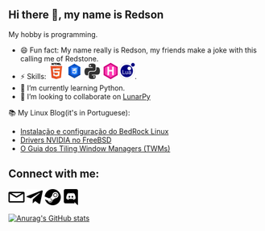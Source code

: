 Hi there 👋, my name is Redson
---

My hobby is programming.

- 😄 Fun fact: My name really is Redson, my friends make a joke with this calling me of Redstone.
- ⚡ Skills: ![Html](images/HTML5-Logo-32.png) ![CSS](images/CSS-3-32.png) ![Python](images/python.png) [![GoHugo](images/gohugo.io.png)](gohugo.io/)![Lua](images/lua.png).
- 🌱 I’m currently learning Python.
- 👯 I’m looking to collaborate on [LunarPy](https://github.com/LunarPyOrg)

📚 My Linux Blog(it's in Portuguese):
<!-- Ignore the medium-story comment, it's just for integration of the RSS Feed -->
<!-- MEDIUM-STORY-LIST:START -->
- [Instalação e configuração do BedRock Linux](https://www.cafecomterminal.cf/posts/instalacao_e_config_bedrock_linux/)
- [Drivers NVIDIA no FreeBSD](https://www.cafecomterminal.cf/posts/drivers-nvidia-freebsd/)
- [O Guia dos Tiling Window Managers (TWMs)](https://www.cafecomterminal.cf/posts/guia-dos-twms/)
<!-- MEDIUM-STORY-LIST:END -->


Connect with me:
---
[<img src="images/envelope.svg" width="32">](mailto:redsonbr81@protonmail.com)  [<img src="images/telegram-original.svg" width="32">](https://t.me/RedsonBr) [<img src="images/steam.svg" width="32">](https://steamcommunity.com/id/RedsonBr) [<img src="images/discord.svg" width="32">](https://discord.com/invite/rYzquvV)

[![Anurag's GitHub stats](https://github-readme-stats.vercel.app/api?username=RedsonBr140&show_icons=true&hide_border=true)]()
